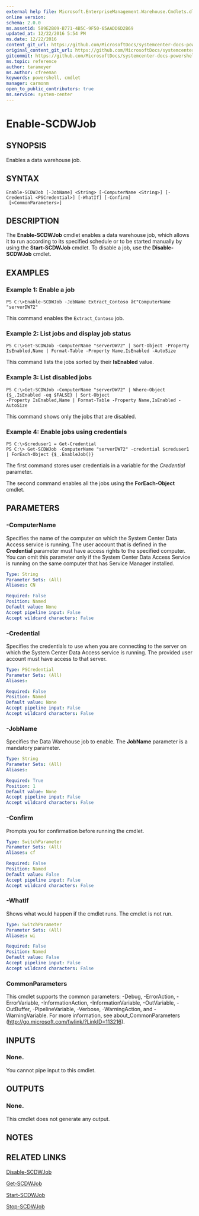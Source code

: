 ```yaml
---
external help file: Microsoft.EnterpriseManagement.Warehouse.Cmdlets.dll-Help.xml
online version: 
schema: 2.0.0
ms.assetid: 589E2B09-B771-4B5C-9F50-65AADD6D2B69
updated_at: 12/22/2016 5:54 PM
ms.date: 12/22/2016
content_git_url: https://github.com/MicrosoftDocs/systemcenter-docs-powershell/blob/master/systemcenter-cmdlets/SystemCenter2016/ServiceManagerDataWarehouse/vlatest/Enable-SCDWJob.md
original_content_git_url: https://github.com/MicrosoftDocs/systemcenter-docs-powershell/blob/master/systemcenter-cmdlets/SystemCenter2016/ServiceManagerDataWarehouse/vlatest/Enable-SCDWJob.md
gitcommit: https://github.com/MicrosoftDocs/systemcenter-docs-powershell/blob/17c3a51bd892aad46c731d9f381f0704b4815004/systemcenter-cmdlets/SystemCenter2016/ServiceManagerDataWarehouse/vlatest/Enable-SCDWJob.md
ms.topic: reference
author: tarameyer
ms.author: cfreeman
keywords: powershell, cmdlet
manager: carmonm
open_to_public_contributors: true
ms.service: system-center
---
```


# Enable-SCDWJob

## SYNOPSIS
Enables a data warehouse job.

## SYNTAX

```
Enable-SCDWJob [-JobName] <String> [-ComputerName <String>] [-Credential <PSCredential>] [-WhatIf] [-Confirm]
 [<CommonParameters>]
```

## DESCRIPTION
The **Enable-SCDWJob** cmdlet enables a data warehouse job, which allows it to run according to its specified schedule or to be started manually by using the **Start-SCDWJob** cmdlet.
To disable a job, use the **Disable-SCDWJob** cmdlet.

## EXAMPLES

### Example 1: Enable a job
```
PS C:\>Enable-SCDWJob -JobName Extract_Contoso â€"ComputerName "serverDW72"
```

This command enables the `Extract_Contoso` job.

### Example 2: List jobs and display job status
```
PS C:\>Get-SCDWJob -ComputerName "serverDW72" | Sort-Object -Property IsEnabled,Name | Format-Table -Property Name,IsEnabled -AutoSize
```

This command lists the jobs sorted by their **IsEnabled** value.

### Example 3: List disabled jobs
```
PS C:\>Get-SCDWJob -ComputerName "serverDW72" | Where-Object {$_.IsEnabled -eq $FALSE} | Sort-Object
-Property IsEnabled,Name | Format-Table -Property Name,IsEnabled -AutoSize
```

This command shows only the jobs that are disabled.

### Example 4: Enable jobs using credentials
```
PS C:\>$creduser1 = Get-Credential
PS C:\> Get-SCDWJob -ComputerName "serverDW72" -credential $creduser1 | ForEach-Object {$_.EnableJob()}
```

The first command stores user credentials in a variable for the *Credential* parameter.

The second command enables all the jobs using the **ForEach-Object** cmdlet.

## PARAMETERS

### -ComputerName
Specifies the name of the computer on which the System Center Data Access service is running.
The user account that is defined in the **Credential** parameter must have access rights to the specified computer.
You can omit this parameter only if the System Center Data Access Service is running on the same computer that has Service Manager installed.

```yaml
Type: String
Parameter Sets: (All)
Aliases: CN

Required: False
Position: Named
Default value: None
Accept pipeline input: False
Accept wildcard characters: False
```

### -Credential
Specifies the credentials to use when you are connecting to the server on which the System Center Data Access service is running.
The provided user account must have access to that server.

```yaml
Type: PSCredential
Parameter Sets: (All)
Aliases: 

Required: False
Position: Named
Default value: None
Accept pipeline input: False
Accept wildcard characters: False
```

### -JobName
Specifies the Data Warehouse job to enable.
The **JobName** parameter is a mandatory parameter.

```yaml
Type: String
Parameter Sets: (All)
Aliases: 

Required: True
Position: 1
Default value: None
Accept pipeline input: False
Accept wildcard characters: False
```

### -Confirm
Prompts you for confirmation before running the cmdlet.

```yaml
Type: SwitchParameter
Parameter Sets: (All)
Aliases: cf

Required: False
Position: Named
Default value: False
Accept pipeline input: False
Accept wildcard characters: False
```

### -WhatIf
Shows what would happen if the cmdlet runs.
The cmdlet is not run.

```yaml
Type: SwitchParameter
Parameter Sets: (All)
Aliases: wi

Required: False
Position: Named
Default value: False
Accept pipeline input: False
Accept wildcard characters: False
```

### CommonParameters
This cmdlet supports the common parameters: -Debug, -ErrorAction, -ErrorVariable, -InformationAction, -InformationVariable, -OutVariable, -OutBuffer, -PipelineVariable, -Verbose, -WarningAction, and -WarningVariable. For more information, see about_CommonParameters (http://go.microsoft.com/fwlink/?LinkID=113216).

## INPUTS

### None.
You cannot pipe input to this cmdlet.

## OUTPUTS

### None.
This cmdlet does not generate any output.

## NOTES

## RELATED LINKS

[Disable-SCDWJob](xref:SystemCenter2016/ServiceManagerDataWarehouse/vlatest/Disable-SCDWJob.md)

[Get-SCDWJob](xref:SystemCenter2016/ServiceManagerDataWarehouse/vlatest/Get-SCDWJob.md)

[Start-SCDWJob](xref:SystemCenter2016/ServiceManagerDataWarehouse/vlatest/Start-SCDWJob.md)

[Stop-SCDWJob](xref:SystemCenter2016/ServiceManagerDataWarehouse/vlatest/Stop-SCDWJob.md)

